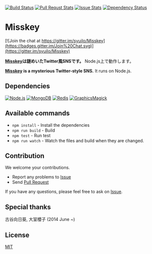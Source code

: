 [![Build Status](https://travis-ci.org/syuilo/Misskey.svg)](https://travis-ci.org/syuilo/Misskey)
[![Pull Requst Stats](http://issuestats.com/github/syuilo/Misskey/badge/pr?style=flat)](http://issuestats.com/github/syuilo/Misskey)
[![Issue Stats](http://issuestats.com/github/syuilo/Misskey/badge/issue?style=flat)](http://issuestats.com/github/syuilo/Misskey)
[![Dependency Status](https://gemnasium.com/syuilo/Misskey.svg)](https://gemnasium.com/syuilo/Misskey)

# Misskey

[![Join the chat at https://gitter.im/syuilo/Misskey](https://badges.gitter.im/Join%20Chat.svg)](https://gitter.im/syuilo/Misskey)

**[Misskey](https://misskey.xyz/)は謎めいたTwitter風SNSです。**
Node.js上で動作します。

**[Misskey](https://misskey.xyz/) is a mysterious Twitter-style SNS.**
It runs on Node.js.

## Dependencies
[![Node.js](https://img.shields.io/badge/Node.js-0.12.0-blue.svg)](https://nodejs.org)
[![MongoDB](https://img.shields.io/badge/MongoDB-2.6.9-blue.svg)](https://www.mongodb.org)
[![Redis](https://img.shields.io/badge/Redis-2.8.19-blue.svg)](http://redis.io)
[![GraphicsMagick](https://img.shields.io/badge/GraphicsMagick-1.3.20-blue.svg)](http://www.graphicsmagick.org)

## Available commands
* `npm install` - Install the dependencies
* `npm run build` - Build
* `npm test` - Run test
* `npm run watch` - Watch the files and build when they are changed.

## Contribution
We welcome your contributions.

* Report any problems to [Issue](https://github.com/syuilo/Misskey/issues)
* Send [Pull Request](https://github.com/syuilo/Misskey/pulls)

If you have any questions, please feel free to ask on [Issue](https://github.com/syuilo/Misskey/issues).

## Special thanks
古谷向日葵, 大室櫻子 (2014 June ~)

## License
[MIT](LICENSE)
